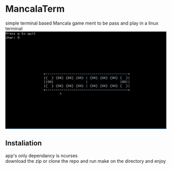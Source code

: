 # MancalaTerm
simple terminal based Mancala game ment to be pass and play in a linux terminal
![](mancala_ncurse.png)

## Instaliation
app's only dependancy is ncurses</br>
download the zip or clone the repo and run make on the directory and enjoy
